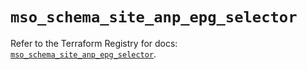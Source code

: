 # `mso_schema_site_anp_epg_selector`

Refer to the Terraform Registry for docs: [`mso_schema_site_anp_epg_selector`](https://registry.terraform.io/providers/ciscodevnet/mso/1.5.3/docs/resources/schema_site_anp_epg_selector).
